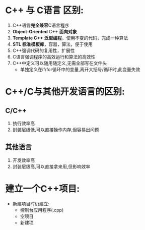 # C++ 与 C语言 区别:
1. C++语言**完全兼容**C语言程序
2. **Object-Oriented** C++ **面向对象**
3. **Template C++** **泛型编程**，使用不变的代码，完成一种算法
4. **STL 标准模板库**，容器，算法，便于使用
5. C++强调代码的复用性，扩展性
6. C语言强调程序的高效运行和算法的高效性
7. C++中定义可以随用随定义,无需全部写在文件头
   - 单独定义在if/for循环中的变量,离开大括号/循环时,此变量失效
# C++/C与其他开发语言的区别:
## C/C++
1. 执行效率高
2. 封装层级低,可以直接操作内存,但容易出问题
## 其他语言
1. 开发效率高
2. 封装层级高,可以直接拿来用,但影响效率
# 建立一个C++项目:
- 新建项目时仍建立:
   - 控制台应用程序(.cpp)
   - 空项目
   - 新建项

